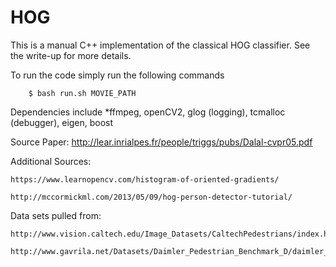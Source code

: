 # HOG

This is a manual C++ implementation of the classical HOG classifier. See the write-up for more details.

To run the code simply run the following commands

```
    $ bash run.sh MOVIE_PATH
```

Dependencies include *ffmpeg, openCV2, glog (logging), tcmalloc (debugger), eigen, boost

Source Paper: http://lear.inrialpes.fr/people/triggs/pubs/Dalal-cvpr05.pdf

Additional Sources:

    https://www.learnopencv.com/histogram-of-oriented-gradients/

    http://mccormickml.com/2013/05/09/hog-person-detector-tutorial/

Data sets pulled from:

    http://www.vision.caltech.edu/Image_Datasets/CaltechPedestrians/index.html

    http://www.gavrila.net/Datasets/Daimler_Pedestrian_Benchmark_D/daimler_pedestrian_benchmark_d.html